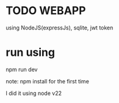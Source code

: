 # TODO WEBAPP

using NodeJS(expressJs), sqlite, jwt token


# run using
npm run dev

note: npm install for the first time

I did it using node v22

